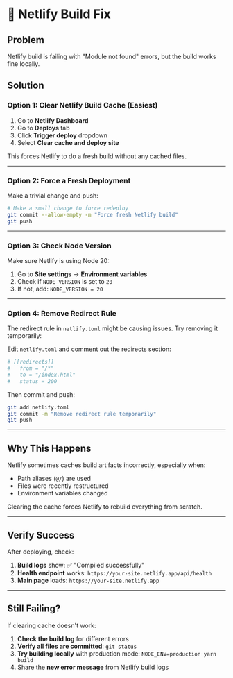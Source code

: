 # 🔧 Netlify Build Fix

## Problem

Netlify build is failing with "Module not found" errors, but the build works fine locally.

## Solution

### Option 1: Clear Netlify Build Cache (Easiest)

1. Go to **Netlify Dashboard**
2. Go to **Deploys** tab
3. Click **Trigger deploy** dropdown
4. Select **Clear cache and deploy site**

This forces Netlify to do a fresh build without any cached files.

---

### Option 2: Force a Fresh Deployment

Make a trivial change and push:

```bash
# Make a small change to force redeploy
git commit --allow-empty -m "Force fresh Netlify build"
git push
```

---

### Option 3: Check Node Version

Make sure Netlify is using Node 20:

1. Go to **Site settings** → **Environment variables**
2. Check if `NODE_VERSION` is set to `20`
3. If not, add: `NODE_VERSION = 20`

---

### Option 4: Remove Redirect Rule

The redirect rule in `netlify.toml` might be causing issues. Try removing it temporarily:

Edit `netlify.toml` and comment out the redirects section:

```toml
# [[redirects]]
#   from = "/*"
#   to = "/index.html"
#   status = 200
```

Then commit and push:

```bash
git add netlify.toml
git commit -m "Remove redirect rule temporarily"
git push
```

---

## Why This Happens

Netlify sometimes caches build artifacts incorrectly, especially when:
- Path aliases (`@/`) are used
- Files were recently restructured
- Environment variables changed

Clearing the cache forces Netlify to rebuild everything from scratch.

---

## Verify Success

After deploying, check:

1. **Build logs** show: ✅ "Compiled successfully"
2. **Health endpoint** works: `https://your-site.netlify.app/api/health`
3. **Main page** loads: `https://your-site.netlify.app`

---

## Still Failing?

If clearing cache doesn't work:

1. **Check the build log** for different errors
2. **Verify all files are committed**: `git status`
3. **Try building locally** with production mode: `NODE_ENV=production yarn build`
4. Share the **new error message** from Netlify build logs


